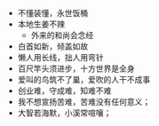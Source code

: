 * 不懂装懂，永世饭桶
* 本地生姜不辣
  * 外来的和尚会念经
* 白首如新，倾盖如故
* 懒人用长线，拙人用弯针
* 百尺竿头须进步，十方世界是全身
* 爱叫的鸟筑不了巢，爱吹的人干不成事
* 创业难，守成难，知难不难
* 我不想宣扬苦难，苦难没有任何意义；
* 大智若海默，小溪常喧嚷；
